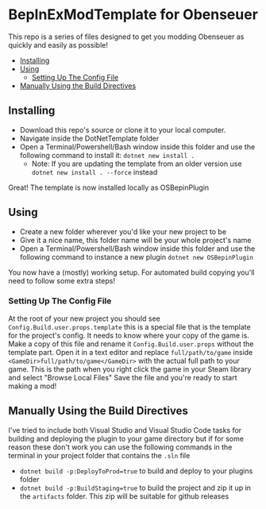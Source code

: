 # BepInExModTemplate for Obenseuer

This repo is a series of files designed to get you modding Obenseuer as quickly and easily as possible!

- [Installing](#installing)
- [Using](#using)
  - [Setting Up The Config File](#setting-up-the-config-file)
- [Manually Using the Build Directives](#manually-using-the-build-directives)

## Installing

- Download this repo's source or clone it to your local computer.
- Navigate inside the DotNetTemplate folder
- Open a Terminal/Powershell/Bash window inside this folder and use the following command to install it: `dotnet new install .`
  - Note: If you are updating the template from an older version use `dotnet new install . --force` instead

Great! The template is now installed locally as OSBepinPlugin

## Using

- Create a new folder wherever you'd like your new project to be
- Give it a nice name, this folder name will be your whole project's name
- Open a Terminal/Powershell/Bash window inside this folder and use the following command to instance a new plugin `dotnet new OSBepinPlugin`

You now have a (mostly) working setup. For automated build copying you'll need to follow some extra steps!

### Setting Up The Config File

At the root of your new project you should see `Config.Build.user.props.template` this is a special file that is the template for the project's config. It needs to know where your copy of the game is.
Make a copy of this file and rename it `Config.Build.user.props` without the template part. Open it in a text editor and replace `full/path/to/game` inside `<GameDir>full/path/to/game</GameDir>` with the actual full path to your game. This is the path when you right click the game in your Steam library and select "Browse Local Files"
Save the file and you're ready to start making a mod!

## Manually Using the Build Directives

I've tried to include both Visual Studio and Visual Studio Code tasks for building and deploying the plugin to your game directory but if for some reason these don't work you can use the following commands in the terminal in your project folder that contains the `.sln` file

- `dotnet build -p:DeployToProd=true` to build and deploy to your plugins folder
- `dotnet build -p:BuildStaging=true` to build the project and zip it up in the `artifacts` folder. This zip will be suitable for github releases
